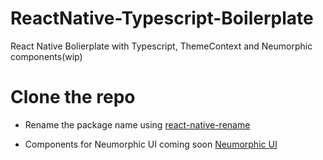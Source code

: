# ReactNative-Typescript-Boilerplate
React Native Bolierplate with Typescript, ThemeContext and Neumorphic components(wip)

# Clone the repo

- Rename the package name using [react-native-rename](https://github.com/junedomingo/react-native-rename)

- Components for Neumorphic UI coming soon [Neumorphic UI](https://neumorphism.io/#e0e0e0 "Neumorphic UI")

